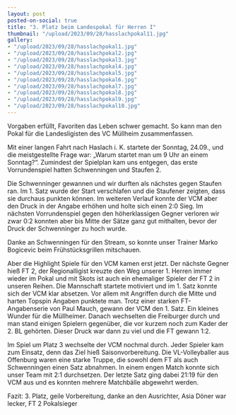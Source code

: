 ```yaml
---
layout: post
posted-on-social: true
title: "3. Platz beim Landespokal für Herren I"
thumbnail: "/upload/2023/09/28/hasslachpokal11.jpg"
gallery:
- "/upload/2023/09/28/hasslachpokal1.jpg"
- "/upload/2023/09/28/hasslachpokal2.jpg"
- "/upload/2023/09/28/hasslachpokal3.jpg"
- "/upload/2023/09/28/hasslachpokal4.jpg"
- "/upload/2023/09/28/hasslachpokal5.jpg"
- "/upload/2023/09/28/hasslachpokal6.jpg"
- "/upload/2023/09/28/hasslachpokal7.jpg"
- "/upload/2023/09/28/hasslachpokal8.jpg"
- "/upload/2023/09/28/hasslachpokal9.jpg"
- "/upload/2023/09/28/hasslachpokal10.jpg"
---
```


Vorgaben erfüllt, Favoriten das Leben schwer gemacht. So kann man den Pokal für die Landesligisten des VC Müllheim zusammenfassen. 

Mit einer langen Fahrt nach Haslach i. K. startete der Sonntag, 24.09., und die meistgestellte Frage war: „Warum startet man um 9 Uhr an einem Sonntag?“. Zumindest der Spielplan kam uns entgegen, das erste Vorrundenspiel hatten Schwenningen und Staufen 2.

Die Schwenninger gewannen und wir durften als nächstes gegen Staufen ran. Im 1. Satz wurde der Start verschlafen und die Staufener zeigten, dass sie durchaus punkten können. Im weiteren Verlauf konnte der VCM aber den Druck in der Angabe erhöhen und holte sich einen 2:0 Sieg. Im nächsten Vorrundenspiel gegen den höherklassigen Gegner verloren wir zwar 0:2 konnten aber bis Mitte der Sätze ganz gut mithalten, bevor der Druck der Schwenninger zu hoch wurde. 

Danke an Schwenningen für den Stream, so konnte unser Trainer Marko Bogicevic beim Frühstücksgrillen mitschauen. 

Aber die Highlight Spiele für den VCM kamen erst jetzt. Der nächste Gegner hieß FT 2, der Regionalligist kreuzte den Weg unserer 1. Herren immer wieder im Pokal und mit Skots ist auch ein ehemaliger Spieler der FT 2 in unseren Reihen. Die Mannschaft startete motiviert und im 1. Satz konnte sich der VCM klar absetzen. Vor allem mit Angriffen durch die Mitte und harten Topspin Angaben punktete man. Trotz einer starken FT-Angabenserie von Paul Mauch, gewann der VCM den 1. Satz. Ein kleines Wunder für die Müllheimer. Danach wechselten die Freiburger durch und man stand einigen Spielern gegenüber, die vor kurzem noch zum Kader der 2. BL gehörten. Dieser Druck war dann zu viel und die FT gewann 1:2.

Im Spiel um Platz 3 wechselte der VCM nochmal durch. Jeder Spieler kam zum Einsatz, denn das Ziel hieß Saisonvorbereitung. Die VL-Volleyballer aus Offenburg waren eine starke Truppe, die sowohl dem FT als auch Schwenningen einen Satz abnahmen. In einem engen Match konnte sich unser Team mit 2:1 durchsetzen. Der letzte Satz ging dabei 21:19 für den VCM aus und es konnten mehrere Matchbälle abgewehrt werden.

Fazit: 3. Platz, geile Vorbereitung, danke an den Ausrichter, Asia Döner war lecker, FT 2 Pokalsieger